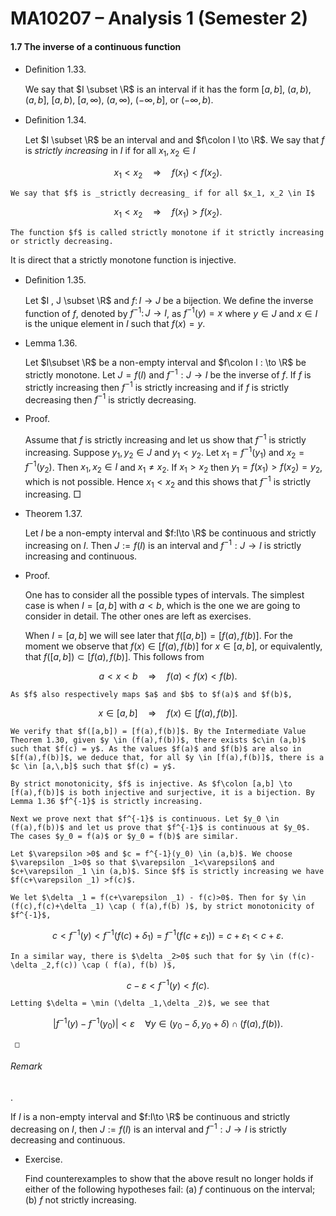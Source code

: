 MA10207 – Analysis 1 (Semester 2)
=================================

#### 1.7 The inverse of a continuous function

*   Deﬁnition 1.33. 
    
    We say that $I \subset \R$ is an interval if it has the form $[a,b]$, $(a,b)$, $(a,b]$, $[a,b)$, $[a,\infty )$, $(a,\infty )$, $(-\infty ,b]$, or $(-\infty ,b)$.
    

*   Deﬁnition 1.34. 
    
    Let $I \subset \R$ be an interval and and $f\colon I \to \R$. We say that $f$ is _strictly increasing_ in $I$ if for all $x_1, x_2 \in I$
    
    
$$
 x_1 < x_2 \quad \Longrightarrow \quad f(x_1) < f(x_2) . 
$$

    
    We say that $f$ is _strictly decreasing_ if for all $x_1, x_2 \in I$
    
    
$$
 x_1 < x_2 \quad \Longrightarrow \quad f(x_1) > f(x_2) . 
$$

    
    The function $f$ is called strictly monotone if it strictly increasing or strictly decreasing.
    

It is direct that a strictly monotone function is injective.

*   Deﬁnition 1.35. 
    
    Let $I , J \subset \R$ and $f \colon I \to J$ be a bijection. We deﬁne the inverse function of $f$, denoted by $f^{-1}\colon J\to I$, as $f^{-1}(y) = x$ where $y\in J$ and $x\in I$ is the unique element in $I$ such that $f(x) = y$.
    

*   Lemma 1.36. 
    
    Let $I\subset \R$ be a non-empty interval and $f\colon I : \to \R$ be strictly monotone. Let $J= f(I)$ and $f^{-1}:J \to I$ be the inverse of $f$. If $f$ is strictly increasing then $f^{-1}$ is strictly increasing and if $f$ is strictly decreasing then $f^{-1}$ is strictly decreasing.
    

*   Proof.
    
    Assume that $f$ is strictly increasing and let us show that $f^{-1}$ is strictly increasing. Suppose $y_1,y_2\in J$ and $y_1<y_2$. Let $x_1 = f^{-1}(y_1)$ and $x_2 = f^{-1}(y_2)$. Then $x_1,x_2\in I$ and $x_1\not =x_2$. If $x_1>x_2$ then $y_1 = f(x_1)>f(x_2) = y_2$, which is not possible. Hence $x_1<x_2$ and this shows that $f^{-1}$ is strictly increasing.  □
    

*   Theorem 1.37. 
    
    Let $I$ be a non-empty interval and $f:I\to \R$ be continuous and strictly increasing on $I$. Then $J:=f(I)$ is an interval and $f^{-1}:J\to I$ is strictly increasing and continuous.
    

*   Proof.
    
    One has to consider all the possible types of intervals. The simplest case is when $I = [a,b]$ with $a<b$, which is the one we are going to consider in detail. The other ones are left as exercises.
    
    When $I = [a,b]$ we will see later that $f([a,b]) = [f(a),f(b)]$. For the moment we observe that $f(x) \in [f(a),f(b)]$ for $x\in [a,b]$, or equivalently, that $f([a,b]) \subset [f(a),f(b)]$. This follows from
    
    
$$
 a < x < b \quad \Longrightarrow \quad f(a) < f(x) < f(b). 
$$

    
    As $f$ also respectively maps $a$ and $b$ to $f(a)$ and $f(b)$,
    
    
$$
 x \in [a,b] \quad \Longrightarrow \quad f(x) \in [f(a), f(b)]. 
$$

    
    We verify that $f([a,b]) = [f(a),f(b)]$. By the Intermediate Value Theorem 1.30, given $y \in (f(a),f(b))$, there exists $c\in (a,b)$ such that $f(c) = y$. As the values $f(a)$ and $f(b)$ are also in $[f(a),f(b)]$, we deduce that, for all $y \in [f(a),f(b)]$, there is a $c \in [a,\,b]$ such that $f(c) = y$.
    
    By strict monotonicity, $f$ is injective. As $f\colon [a,b] \to [f(a),f(b)]$ is both injective and surjective, it is a bijection. By Lemma 1.36 $f^{-1}$ is strictly increasing.
    
    Next we prove next that $f^{-1}$ is continuous. Let $y_0 \in (f(a),f(b))$ and let us prove that $f^{-1}$ is continuous at $y_0$. The cases $y_0 = f(a)$ or $y_0 = f(b)$ are similar.
    
    Let $\varepsilon >0$ and $c = f^{-1}(y_0) \in (a,b)$. We choose $\varepsilon _1>0$ so that $\varepsilon _1<\varepsilon$ and $c+\varepsilon _1 \in (a,b)$. Since $f$ is strictly increasing we have $f(c+\varepsilon _1) >f(c)$.
    
    We let $\delta _1 = f(c+\varepsilon _1) - f(c)>0$. Then for $y \in (f(c),f(c)+\delta _1) \cap ( f(a),f(b) )$, by strict monotonicity of $f^{-1}$,
    
    
$$
 c < f^{-1}(y) <f^{-1}(f(c)+\delta _1) = f^{-1}( f(c+\varepsilon _1) ) = c+\varepsilon _1 < c+\varepsilon . 
$$

    
    In a similar way, there is $\delta _2>0$ such that for $y \in (f(c)-\delta _2,f(c)) \cap ( f(a), f(b) )$,
    
    
$$
 c-\varepsilon < f^{-1}(y) < f(c). 
$$

    
    Letting $\delta = \min (\delta _1,\delta _2)$, we see that
    
    
$$
 |f^{-1}(y) - f^{-1}(y_0)|<\varepsilon \quad \forall y \in (y_0-\delta ,y_0+\delta ) \cap (f(a),f(b)). 
$$

    
     □
    

###### Remark

. 

If $I$ is a non-empty interval and $f:I\to \R$ be continuous and strictly decreasing on $I$, then $J:=f(I)$ is an interval and $f^{-1}:J\to I$ is strictly decreasing and continuous.

*   Exercise. 
    
    Find counterexamples to show that the above result no longer holds if either of the following hypotheses fail: (a) $f$ continuous on the interval; (b) $f$ not strictly increasing.